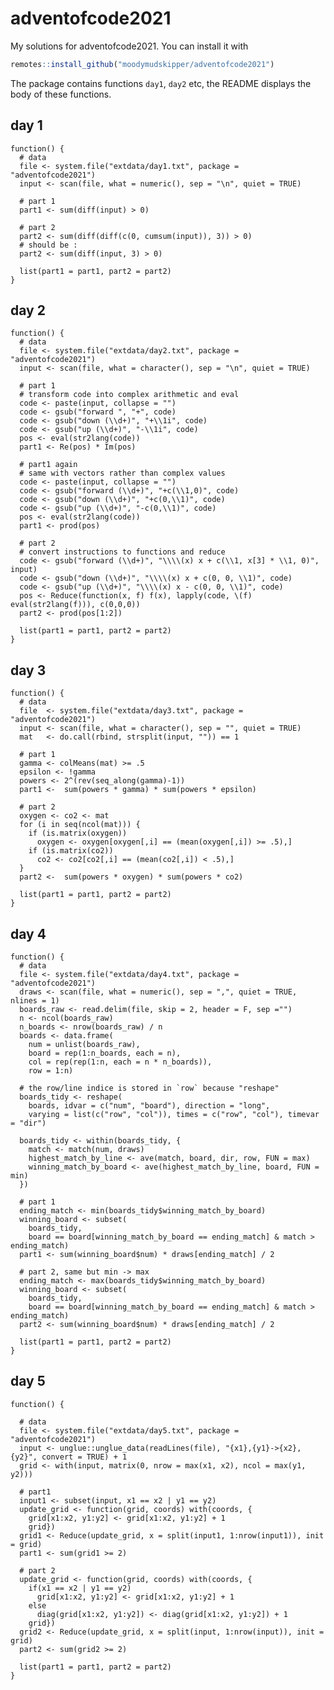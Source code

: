 
<!-- README.md is generated from README.Rmd. Please edit that file -->

# adventofcode2021

My solutions for adventofcode2021. You can install it with

``` r
remotes::install_github("moodymudskipper/adventofcode2021")
```

The package contains functions `day1`, `day2` etc, the README displays
the body of these functions.

## day 1

    function() {
      # data
      file <- system.file("extdata/day1.txt", package = "adventofcode2021")
      input <- scan(file, what = numeric(), sep = "\n", quiet = TRUE)

      # part 1
      part1 <- sum(diff(input) > 0)

      # part 2
      part2 <- sum(diff(diff(c(0, cumsum(input)), 3)) > 0)
      # should be :
      part2 <- sum(diff(input, 3) > 0)

      list(part1 = part1, part2 = part2)
    }

## day 2

    function() {
      # data
      file <- system.file("extdata/day2.txt", package = "adventofcode2021")
      input <- scan(file, what = character(), sep = "\n", quiet = TRUE)

      # part 1
      # transform code into complex arithmetic and eval
      code <- paste(input, collapse = "")
      code <- gsub("forward ", "+", code)
      code <- gsub("down (\\d+)", "+\\1i", code)
      code <- gsub("up (\\d+)", "-\\1i", code)
      pos <- eval(str2lang(code))
      part1 <- Re(pos) * Im(pos)

      # part1 again
      # same with vectors rather than complex values
      code <- paste(input, collapse = "")
      code <- gsub("forward (\\d+)", "+c(\\1,0)", code)
      code <- gsub("down (\\d+)", "+c(0,\\1)", code)
      code <- gsub("up (\\d+)", "-c(0,\\1)", code)
      pos <- eval(str2lang(code))
      part1 <- prod(pos)

      # part 2
      # convert instructions to functions and reduce
      code <- gsub("forward (\\d+)", "\\\\(x) x + c(\\1, x[3] * \\1, 0)", input)
      code <- gsub("down (\\d+)", "\\\\(x) x + c(0, 0, \\1)", code)
      code <- gsub("up (\\d+)", "\\\\(x) x - c(0, 0, \\1)", code)
      pos <- Reduce(function(x, f) f(x), lapply(code, \(f) eval(str2lang(f))), c(0,0,0))
      part2 <- prod(pos[1:2])

      list(part1 = part1, part2 = part2)
    }

## day 3

    function() {
      # data
      file  <- system.file("extdata/day3.txt", package = "adventofcode2021")
      input <- scan(file, what = character(), sep = "", quiet = TRUE)
      mat   <- do.call(rbind, strsplit(input, "")) == 1

      # part 1
      gamma <- colMeans(mat) >= .5
      epsilon <- !gamma
      powers <- 2^(rev(seq_along(gamma)-1))
      part1 <-  sum(powers * gamma) * sum(powers * epsilon)

      # part 2
      oxygen <- co2 <- mat
      for (i in seq(ncol(mat))) {
        if (is.matrix(oxygen))
          oxygen <- oxygen[oxygen[,i] == (mean(oxygen[,i]) >= .5),]
        if (is.matrix(co2))
          co2 <- co2[co2[,i] == (mean(co2[,i]) < .5),]
      }
      part2 <-  sum(powers * oxygen) * sum(powers * co2)

      list(part1 = part1, part2 = part2)
    }

## day 4

    function() {
      # data
      file <- system.file("extdata/day4.txt", package = "adventofcode2021")
      draws <- scan(file, what = numeric(), sep = ",", quiet = TRUE, nlines = 1)
      boards_raw <- read.delim(file, skip = 2, header = F, sep ="")
      n <- ncol(boards_raw)
      n_boards <- nrow(boards_raw) / n
      boards <- data.frame(
        num = unlist(boards_raw),
        board = rep(1:n_boards, each = n),
        col = rep(rep(1:n, each = n * n_boards)),
        row = 1:n)

      # the row/line indice is stored in `row` because "reshape"
      boards_tidy <- reshape(
        boards, idvar = c("num", "board"), direction = "long",
        varying = list(c("row", "col")), times = c("row", "col"), timevar = "dir")

      boards_tidy <- within(boards_tidy, {
        match <- match(num, draws)
        highest_match_by_line <- ave(match, board, dir, row, FUN = max)
        winning_match_by_board <- ave(highest_match_by_line, board, FUN = min)
      })

      # part 1
      ending_match <- min(boards_tidy$winning_match_by_board)
      winning_board <- subset(
        boards_tidy,
        board == board[winning_match_by_board == ending_match] & match > ending_match)
      part1 <- sum(winning_board$num) * draws[ending_match] / 2

      # part 2, same but min -> max
      ending_match <- max(boards_tidy$winning_match_by_board)
      winning_board <- subset(
        boards_tidy,
        board == board[winning_match_by_board == ending_match] & match > ending_match)
      part2 <- sum(winning_board$num) * draws[ending_match] / 2

      list(part1 = part1, part2 = part2)
    }

## day 5

    function() {

      # data
      file <- system.file("extdata/day5.txt", package = "adventofcode2021")
      input <- unglue::unglue_data(readLines(file), "{x1},{y1}->{x2},{y2}", convert = TRUE) + 1
      grid <- with(input, matrix(0, nrow = max(x1, x2), ncol = max(y1, y2)))

      # part1
      input1 <- subset(input, x1 == x2 | y1 == y2)
      update_grid <- function(grid, coords) with(coords, {
        grid[x1:x2, y1:y2] <- grid[x1:x2, y1:y2] + 1
        grid})
      grid1 <- Reduce(update_grid, x = split(input1, 1:nrow(input1)), init = grid)
      part1 <- sum(grid1 >= 2)

      # part 2
      update_grid <- function(grid, coords) with(coords, {
        if(x1 == x2 | y1 == y2)
          grid[x1:x2, y1:y2] <- grid[x1:x2, y1:y2] + 1
        else
          diag(grid[x1:x2, y1:y2]) <- diag(grid[x1:x2, y1:y2]) + 1
        grid})
      grid2 <- Reduce(update_grid, x = split(input, 1:nrow(input)), init = grid)
      part2 <- sum(grid2 >= 2)

      list(part1 = part1, part2 = part2)
    }

